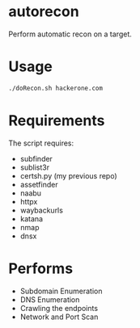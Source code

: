 # autorecon
Perform automatic recon on a target.

# Usage
```bash
./doRecon.sh hackerone.com
```

# Requirements
The script requires:
- subfinder
- sublist3r
- certsh.py (my previous repo)
- assetfinder
- naabu
- httpx
- waybackurls
- katana
- nmap
- dnsx

# Performs
- Subdomain Enumeration
- DNS Enumeration
- Crawling the endpoints
- Network and Port Scan
